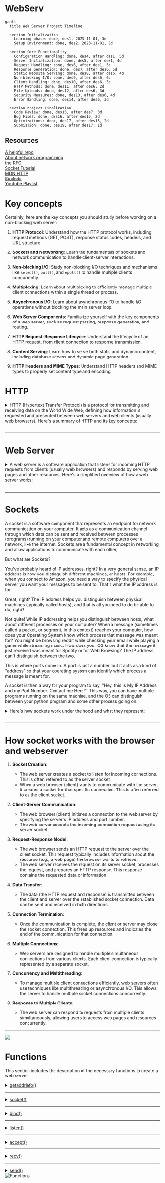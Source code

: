 # WebServ

```mermaid
gantt
  title Web Server Project Timeline

  section Initialization
    Learning phase: done, des1, 2023-11-01, 3d
    Setup Environment: done, des2, 2023-11-01, 1d

  section Core Functionality
    Configuration Handling: done, des4, after des1, 5d
    Server Initialization: done, des5, after des1, 4d
    Request Handling: done, des6, after des1, 5d
    Response Generation: done, des7, after des6, 5d
    Static Website Serving: done, des8, after des6, 4d
    Non-blocking I/O: done, des9, after des6, 6d
    Client Handling: done, des10, after des6, 5d
    HTTP Methods: done, des11, after des6, 2d
    File Uploads: done, des12, after des6, 3d
    Security Measures: done, des13, after des6, 4d
    Error Handling: done, des14, after des6, 3d

  section Project Finalization
    Code Review: done, des15, after des7, 3d
    Bug Fixes: done, des16, after des15, 2d
    Optimizations: done, des17, after des15, 2d
    Submission: done, des19, after des17, 1d

```

## Resources

[A helpful repo](https://github.com/Kaydooo/Webserv_42)<br>
[About network programming](http://www.cs.columbia.edu/~danr/courses/6761/Fall00/hw/pa1/6761-sockhelp.pdf)<br>
[the RFC](https://www.rfc-editor.org/rfc/rfc9110.html#name-introduction)<br>
[Socket Tutorial](https://www.geeksforgeeks.org/socket-programming-cc/)<br>
[MDN HTTP](https://developer.mozilla.org/en-US/docs/Web/HTTP)<br>
[Sockets](https://w3.cs.jmu.edu/kirkpams/OpenCSF/Books/csf/html/TCPSockets.html)<br>
[Youtube Playlist](https://www.youtube.com/playlist?list=PL2yzsKiNIapNcFWhNAxTGAluY5zLQ-53v) <br>

# Key concepts

Certainly, here are the key concepts you should study before working on a non-blocking web server:

1. **HTTP Protocol**: Understand how the HTTP protocol works, including request methods (GET, POST), response status codes, headers, and URL structure.

2. **Sockets and Networking**: Learn the fundamentals of sockets and network communication to handle client-server interactions.

3. **Non-blocking I/O**: Study non-blocking I/O techniques and mechanisms like `select()`, `poll()`, and `epoll()` to handle multiple clients concurrently.

4. **Multiplexing**: Learn about multiplexing to efficiently manage multiple client connections within a single thread or process.

5. **Asynchronous I/O**: Learn about asynchronous I/O to handle I/O operations without blocking the main server loop.

6. **Web Server Components**: Familiarize yourself with the key components of a web server, such as request parsing, response generation, and routing.

7. **HTTP Request-Response Lifecycle**: Understand the lifecycle of an HTTP request, from client connection to response transmission.

8. **Content Serving**: Learn how to serve both static and dynamic content, including database access and dynamic page generation.

9. **HTTP Headers and MIME Types**: Understand HTTP headers and MIME types to properly set content type and encoding.

# HTTP

<details>

<summary>
HTTP (Hypertext Transfer Protocol) is a protocol for transmitting and receiving data on the World Wide Web, defining how information is requested and presented between web servers and web clients (usually web browsers). Here's a summary of HTTP and its key concepts:
</summary>

1. **RFC (Request for Comments)**: HTTP is defined in a series of RFC documents. The most widely used version is HTTP/1.1, defined in RFC 2616. There's also HTTP/2 (RFC 7540) and HTTP/3 (RFC 7541).

2. **Client-Server Communication**: HTTP is a client-server protocol. Clients (usually web browsers) send requests to servers, and servers respond with resources, such as web pages.

3. **Stateless Protocol**: HTTP is stateless, meaning that each request from a client to a server must contain all the information needed to understand and fulfill the request. There's no memory of previous requests.

4. **Request Methods**:
   - **GET**: Requests a resource (e.g., a web page).
   - **POST**: Submits data to be processed, often used in forms.
   - **PUT**: Uploads a resource to the server.
   - **DELETE**: Removes a resource.
   - And more: HEAD, OPTIONS, PATCH, etc.

5. **URL**: Uniform Resource Locator (URL) is a string that specifies the resource's location on the web, including the protocol (http:// or https://), domain, path, and optional query parameters.

6. **Headers**: Requests and responses contain headers with metadata about the message, such as content type, encoding, and caching instructions.

7. **Status Codes**:
   - **1xx**: Informational.
   - **2xx**: Successful (e.g., 200 OK).
   - **3xx**: Redirection (e.g., 301 Moved Permanently).
   - **4xx**: Client errors (e.g., 404 Not Found).
   - **5xx**: Server errors (e.g., 500 Internal Server Error).

8. **Caching**: Web browsers and servers use caching to store and reuse resources to improve performance and reduce bandwidth usage.

9. **Cookies**: HTTP uses cookies for session management, allowing servers to remember stateful information between requests.

10. **Authentication and Authorization**: HTTP supports various authentication methods to secure resources, such as Basic Authentication and Bearer Tokens.

11. **HTTPS**: HTTP Secure (HTTPS) uses encryption to secure data transmitted between clients and servers. It's essential for protecting sensitive information.

12. **HTTP/2 and HTTP/3**: These newer versions of HTTP introduce improvements, such as multiplexing, header compression, and reduced latency.

13. **MIME Types**: HTTP uses Multipurpose Internet Mail Extensions (MIME) types to specify the content type of resources, which helps clients interpret the data correctly.

14. **Proxies**: Intermediary servers known as proxies can sit between clients and servers, routing and caching requests, and even modifying them.

15. **Web Server**: A web server software (e.g., Apache, Nginx) listens for incoming HTTP requests, processes them, and returns responses.
</details>
<br>

---

# Web Server
<details>

<summary>A web server is a software application that listens for incoming HTTP requests from clients (usually web browsers) and responds by serving web pages and other resources. Here's a simplified overview of how a web server works:
</summary>

1. **Initialization**:
   - The web server software is started and configured to listen on a specific IP address and port, commonly port 80 for HTTP or port 443 for HTTPS.

2. **Listening for Requests**:
   - The web server continuously listens for incoming network connections on the specified port. It uses a socket to accept client connections.

3. **Client Connection**:
   - When a client (e.g., a web browser) wants to access a web page or resource hosted on the server, it initiates a connection to the server's IP address and port.

4. **Request Handling**:
   - Upon receiving a connection request, the server accepts the client's connection and creates a new socket dedicated to that client.
   - The server reads the incoming HTTP request sent by the client. The request includes the requested URL, HTTP method (e.g., GET, POST), headers, and optional data.
   - The server parses the request to determine which resource the client is requesting and what action should be taken.

5. **Resource Retrieval**:
   - Based on the information in the request, the server may need to retrieve the requested resource. Resources can be static (e.g., HTML files, images) or dynamic (e.g., generated web pages from databases).
   - Static resources are typically served directly from the file system, while dynamic content may require additional processing, such as executing server-side scripts (e.g., PHP, Python) or querying a database.

6. **Response Generation**:
   - The server generates an HTTP response, which includes a status code (e.g., 200 OK, 404 Not Found), response headers (e.g., content type, content length), and the response body (the actual content).
   - The response is based on the requested resource and any server-side processing required.

7. **Sending the Response**:
   - The server sends the HTTP response back to the client through the dedicated client socket.
   - The client processes the response, rendering web pages or displaying resources as needed.

8. **Closing the Connection**:
   - After sending the response, the server may choose to close the connection or keep it open for potential reuse, depending on the HTTP version and server configuration.
   
9. **Logging and Error Handling**:
   - The server may log details about the request, such as client IP addresses, requested URLs, and timestamps, for monitoring and debugging.
   - The server handles errors, such as 404 Not Found, and sends appropriate error responses.

10. **Looping for More Requests**:
    - The web server continues listening for and handling incoming client requests in a loop, allowing multiple clients to connect simultaneously.

This process repeats for each client connection, making it possible for multiple clients to access web content simultaneously. Web servers can serve a variety of resources, from static web pages to dynamic web applications, and they play a crucial role in delivering content on the World Wide Web.
</details>
<br>

---

# Sockets
A socket is a software component that represents an endpoint for network communication on your computer. It acts as a communication channel through which data can be sent and received between processes (programs) running on your computer and remote computers over a network, like the internet. Sockets are a fundamental concept in networking and allow applications to communicate with each other,

But what are Sockets?

You've probably heard of IP addresses, right? In a very general sense, an IP address is how you distinguish different machines, or hosts. For example, when you connect to Amazon, you need a way to specify the physical server you want your messages to be sent to. That's what the IP address is for.

Great, right? The IP address helps you distinguish between physical machines (typically called hosts), and that is all you need to do be able to do, right?

Not quite! While IP addressing helps you distinguish between hosts, what about different processes on your computer? When a message (sometimes called a packet, or segment, in this context) reaches your computer, how does your Operating System know which process that message was meant for? You might be browsing reddit while checking your email while playing a game while streaming music. How does your OS know that the message it just received was meant for Spotify or for Web Browsing? The IP address can't distinguish between the two.

This is where ports come in. A port is just a number, but it acts as a kind of "address" so that your operating system can identify which process a message is meant for.

A socket is then a way for your program to say, "Hey, this is My IP Address and my Port Number. Contact me Here!". This way, you can have multiple programs running on the same machine, and the OS can distinguish between your python program and some other process going on.

<details>
<summary>
Here's how sockets work under the hood and what they represent:
</summary>

1. **Data Representation**: Sockets are essentially data structures that hold information needed for communication, such as the remote IP address, port number, and communication protocol (e.g., TCP or UDP). They also include data buffers to store data being sent or received.

2. **API**: Your computer's operating system provides an API (Application Programming Interface) for creating and using sockets. In programming, you use this API to create and manage sockets.

3. **Endpoint**: A socket represents an endpoint of a network connection. Think of it as a "door" through which data can come in or go out. This endpoint is uniquely identified by a combination of the local IP address, local port number, remote IP address, and remote port number.

4. **Connection Establishment**:
   - When you create a socket on your computer, you specify its type (TCP or UDP) and optionally configure it with an IP address and port number.
   - When you want to connect to a remote server (e.g., a web server), you create a client socket and specify the server's IP address and port.
   - When you want to listen for incoming connections, you create a server socket and specify the local port.

5. **Data Transfer**: Data is sent and received through sockets using functions or methods provided by the operating system's networking API. These functions include `send()`, `recv()`, `connect()`, `accept()`, and others.

6. **Connection Termination**:
   - When the communication is complete, sockets are closed to release resources. This is done using the `close()` function.
   - For TCP connections, there is a formal connection termination process, known as the TCP handshake, which ensures reliable data delivery.

7. **Transport Layer**: Sockets are part of the transport layer in the OSI model, which is responsible for end-to-end communication. They provide an interface to the lower-level networking layers that handle routing and data transmission.

8. **Multiplexing**: Sockets can be used for multiplexing, allowing multiple connections to be managed by a single process or thread. This is how a web server, for example, can handle multiple client connections simultaneously.

So, under the hood, a socket represents an endpoint for network communication, holding all the necessary information for sending and receiving data. It's an essential component for applications to communicate over a network, whether it's for browsing the web, sending emails, or any other network-based activity.
</details>

<br>

---

# How socket works with the browser and webserver

1. **Socket Creation**:
   - The web server creates a socket to listen for incoming connections. This is often referred to as the server socket.
   - When a web browser (client) wants to communicate with the server, it creates a socket for that specific connection. This is often referred to as the client socket.

2. **Client-Server Communication**:
   - The web browser (client) initiates a connection to the web server by specifying the server's IP address and port number.
   - The web server accepts the incoming connection request using its server socket.

3. **Request-Response Model**:
   - The web browser sends an HTTP request to the server over the client socket. This request typically includes information about the resource (e.g., a web page) the browser wants to retrieve.
   - The web server receives the request on its server socket, processes the request, and prepares an HTTP response. This response contains the requested data or information.

4. **Data Transfer**:
   - The data (the HTTP request and response) is transmitted between the client and server over the established socket connection. Data can be sent and received in both directions.

5. **Connection Termination**:
   - Once the communication is complete, the client or server may close the socket connection. This frees up resources and indicates the end of the communication for that connection.

6. **Multiple Connections**:
   - Web servers are designed to handle multiple simultaneous connections from various clients. Each client connection is typically represented by a separate socket.

7. **Concurrency and Multithreading**:
   - To manage multiple client connections efficiently, web servers often use techniques like multithreading or asynchronous I/O. This allows the server to handle multiple socket connections concurrently.

8. **Response to Multiple Clients**:
   - The web server can respond to requests from multiple clients simultaneously, allowing users to access web pages and resources concurrently.

---

<img src="https://miro.medium.com/v2/resize:fit:1400/1*e9YmYFnsU58ZuMSmFjWySA.png">

<br>

# Functions

This section includes the description of the necessary functions to create a web server.


<details>

<summary><a href="">getaddrinfo()</a></summary>

```c++
int getaddrinfo(const char *node, const char *service, const struct addrinfo *hints, struct addrinfo **res);
```

- `node` : The hostname or IP address of the server.
  - If `node` is `NULL`, the IP address of the local host is used.
  - Can be a string representation of an IP address, or a hostname.
    - "hostname"
    - "127.0.0.1"
- `service` : The port number of the server.
  - If `service` is `NULL`, the default port number for the service requested in `hints` is used.
  - Can be a string representation of a port number, or a service name.
    - "80"
    - "http"
- `hints` : A pointer to a `struct addrinfo` that specifies criteria for selecting the socket address structures returned in the list pointed to by `res`.
  - If `hints` is `NULL`, then the returned list includes socket addresses for all socket types, for all protocol families supported by the address family of the specified node, and for the address of the local host.
  - The following fields of the `struct addrinfo` are used:
    - `ai_family` : The address family. The following constants are defined for the `ai_family` field:
      - `AF_INET` : IPv4 Internet protocols
      - `AF_INET6` : IPv6 Internet protocols
      - `AF_UNIX` : Local communication
      - `AF_UNSPEC` : Unspecified
    - `ai_socktype` : The socket type. The following constants are defined for the `ai_socktype` field:
      - `SOCK_STREAM` : Provides sequenced, reliable, two-way, connection-based byte streams. An out-of-band data transmission mechanism may be supported.
      - `SOCK_DGRAM` : Supports datagrams (connectionless, unreliable messages of a fixed maximum length).
      - `SOCK_RAW` : Provides raw network protocol access.
      - `SOCK_RDM` : Provides a reliable datagram layer that does not guarantee ordering.
      - `SOCK_SEQPACKET` : Provides a sequenced packet layer that does not guarantee ordering.
    - `ai_protocol` : The protocol for the socket. The following constants are defined for the `ai_protocol` field:
      - `IPPROTO_TCP` : Transmission Control Protocol
      - `IPPROTO_UDP` : User Datagram Protocol
      - `IPPROTO_RAW` : Raw protocol interface
      - `IPPROTO_IP` : Internet Protocol
      - `IPPROTO_ICMP` : Internet Control Message Protocol
      - `IPPROTO_IGMP` : Internet Group Management Protocol
      - `IPPROTO_IPV4` : Internet Protocol version 4
      - `IPPROTO_IPV6` : Internet Protocol version 6
- `res` : A pointer to a linked list of one or more `struct addrinfo` structures that contains response information about the host.
- Return value : On success, zero is returned. On error, -1 is returned, and `errno` is set appropriately.

- `struct addrinfo` :

```c++
struct addrinfo {
	int ai_flags;               // input flags        
	int ai_family;              // socket protocol family        
	int ai_socktype;            // socket type        
	int ai_protocol;            // protocol for socket        
	socklen_t   ai_addrlen;     // socket address length        
	struct sockaddr *ai_addr;   // socket address        
	char*   ai_canonname;       // service name        
	struct addrinfo *ai_next;   // next item in the list    
}; 
```

</details>

---

<details>

<summary><a href="">socket()</a></summary>

```c++
int socket(int domain, int type, int protocol);
```

- `domain` : The communication domain, which specifies the communication semantics and the protocol family to be used. The following constants are defined for the `domain` argument:
    - `AF_INET` : IPv4 Internet protocols
    - `AF_INET6` : IPv6 Internet protocols
    - `AF_UNIX` : Local communication
    - `AF_UNSPEC` : Unspecified
- `type` : The communication semantics. The following constants are defined for the `type` argument:
    - `SOCK_STREAM` : Provides sequenced, reliable, two-way, connection-based byte streams. An out-of-band data transmission mechanism may be supported.
    - `SOCK_DGRAM` : Supports datagrams (connectionless, unreliable messages of a fixed maximum length).
    - `SOCK_RAW` : Provides raw network protocol access.
    - `SOCK_RDM` : Provides a reliable datagram layer that does not guarantee ordering.
    - `SOCK_SEQPACKET` : Provides a sequenced packet layer that does not guarantee ordering.
- `protocol` : The protocol to be used with the socket. Normally only a single protocol exists to support a particular socket type within a given protocol family, in which case `protocol` can be specified as 0. The following constants are defined for the `protocol` argument:
    - `IPPROTO_TCP` : Transmission Control Protocol
    - `IPPROTO_UDP` : User Datagram Protocol
    - `IPPROTO_SCTP` : Stream Control Transmission Protocol
    - `IPPROTO_TIPC` : Transparent Inter-Process Communication
    - `IPPROTO_RAW` : Raw IP packets
    - '0' : Use default protocol
- Return value : On success, a file descriptor for the new socket is returned. On error, -1 is returned, and `errno` is set appropriately.

</details>

---

<details>


<summary><a href="">bind()</a></summary>

```c++
int bind(int sockfd, const struct sockaddr *addr, socklen_t addrlen);
```

- `sockfd` : The file descriptor of the socket to be bound.
- `addr` : A pointer to a `sockaddr` structure containing the address to be bound to the socket. The length and format of the address depend on the address family of the socket.
- `addrlen` : The size, in bytes, of the address structure pointed to by the `addr` argument.
- Return value : On success, zero is returned. On error, -1 is returned, and `errno` is set appropriately.

</details>

---

<details>

<summary><a href="">listen()</a></summary>

```c++
int listen(int sockfd, int backlog);
```

- `sockfd` : The file descriptor of the socket to be listened.
- `backlog` : The maximum length to which the queue of pending connections for `sockfd` may grow.
- Return value : On success, zero is returned. On error, -1 is returned, and `errno` is set appropriately.

</details>

---

<details>

<summary><a href="">accept()</a></summary>

```c++
int accept(int sockfd, struct sockaddr *addr, socklen_t *addrlen);
```

- `sockfd` : The file descriptor of the socket to be accepted.
- `addr` : A pointer to a `sockaddr` structure. This structure is filled in with the address of the peer socket, as known to the communications layer. The exact format of the address returned addr is determined by the socket's address family. When the returned address is too long to fit in the supplied `sockaddr` structure, the address is truncated.
- `addrlen` : A pointer to a `socklen_t` object which on input specifies the length of the supplied `sockaddr` structure, and on output specifies the length of the stored address.
- Return value : On success, these system calls return a non-negative integer that is a descriptor for the accepted socket. On error, -1 is returned, and `errno` is set appropriately.

</details>

---

<details>

<summary><a href="">recv()</a></summary>

```c++
ssize_t recv(int sockfd, void *buf, size_t len, int flags);
```

- `sockfd` : The file descriptor of the socket to be received.
- `buf` : A pointer to a buffer where the message should be stored.
- `len` : The length in bytes of the buffer pointed to by the `buf` argument.
- `flags` : Specifies the type of message reception. The value is formed by logically OR'ing zero or more of the following values:
    - `MSG_OOB` : Process out-of-band data.
    - `MSG_PEEK` : Peek at incoming messages.
    - `MSG_WAITALL` : Wait for a full request, unless the socket is nonblocking.
    - `MSG_DONTWAIT` : Enables nonblocking operation; if the operation would block, the call fails with the error `EAGAIN` or `EWOULDBLOCK`.
    - `MSG_NOSIGNAL` : Do not generate `SIGPIPE` when writing to a pipe with no one to read it.
    - '0' : Use default flag
- Return value : On success, these calls return the number of bytes received. If no messages are available to be received and the peer has performed an orderly shutdown, `recv()` returns 0. On error, -1 is returned, and `errno` is set appropriately.


</details>

---

<details>

<summary><a href="">send()</a></summary>

```c++
ssize_t send(int sockfd, const void *buf, size_t len, int flags);
```

- `sockfd` : The file descriptor of the socket to be sent.
- `buf` : A pointer to a buffer containing the message to be sent.
- `len` : The length in bytes of the message pointed to by the `buf` argument.
- 'flags' : Specifies the type of message transmission. The value is formed by logically OR'ing zero or more of the following values:
    - `MSG_OOB` : Process out-of-band data.
    - `MSG_DONTROUTE` : Bypass routing, use direct interface.
    - `MSG_DONTWAIT` : Enables nonblocking operation; if the operation would block, the call fails with the error `EAGAIN` or `EWOULDBLOCK`.
    - `MSG_NOSIGNAL` : Do not generate `SIGPIPE` when writing to a pipe with no one to read it.
    - '0' : Use default flag
- Return value : On success, these calls return the number of bytes sent. On error, -1 is returned, and `errno` is set appropriately.

</details>

<img src="./github/functions.png" alt="Functions">